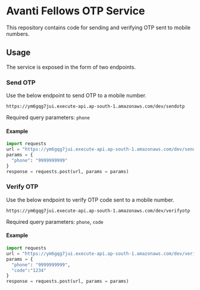 # Avanti Fellows OTP Service

This repository contains code for sending and verifying OTP sent to mobile numbers.

## Usage
The service is exposed in the form of two endpoints.

### Send OTP
Use the below endpoint to send OTP to a mobile number.
```
https://ym6gqg7jui.execute-api.ap-south-1.amazonaws.com/dev/sendotp
```
Required query parameters: `phone`

#### Example
```py
import requests
url = "https://ym6gqg7jui.execute-api.ap-south-1.amazonaws.com/dev/sendotp"
params = {
  "phone": "9999999999"
}
response = requests.post(url, params = params)
```

### Verify OTP
Use the below endpoint to verify OTP code sent to a mobile number.
```
https://ym6gqg7jui.execute-api.ap-south-1.amazonaws.com/dev/verifyotp
```
Required query parameters: `phone`, `code`

#### Example
```py
import requests
url = "https://ym6gqg7jui.execute-api.ap-south-1.amazonaws.com/dev/verifyotp"
params = {
  "phone": "9999999999",
  "code":"1234"
}
response = requests.post(url, params = params)
```
